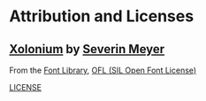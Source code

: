 # Attribution and Licenses

## [Xolonium](https://fontlibrary.org/en/font/xolonium) by [Severin Meyer](https://fontlibrary.org/en/member/sev)

From the [Font Library](https://fontlibrary.org/), [OFL (SIL Open Font License)](https://scripts.sil.org/cms/scripts/page.php?site_id=nrsi&id=OFL)

[LICENSE](LICENSE.txt)
